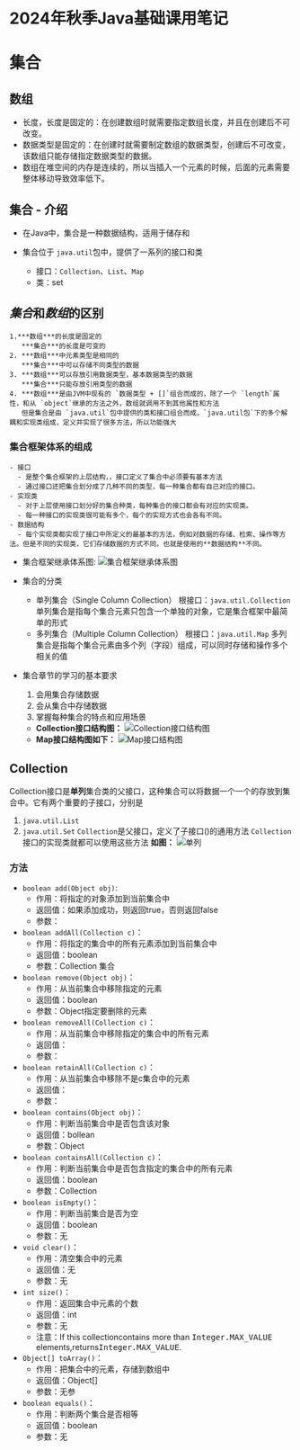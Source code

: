 <!--
 * @Description: 
 * @Author: FallCicada
 * @Date: 2024-09-26 08:35:31
 * @LastEditors: FallCicada
 * @LastEditTime: 2024-09-26 10:58:26
-->

# 2024年秋季Java基础课用笔记

# 集合

## 数组

- 长度，长度是固定的：在创建数组时就需要指定数组长度，并且在创建后不可改变。
- 数据类型是固定的：在创建时就需要制定数组的数据类型，创建后不可改变，该数组只能存储指定数据类型的数据。
- 数组在堆空间的内存是连续的，所以当插入一个元素的时候，后面的元素需要整体移动导致效率低下。

## 集合 - 介绍

- 在Java中，集合是一种数据结构，适用于储存和
- 集合位于 `java.util`包中，提供了一系列的接口和类

  - 接口：`Collection`、`List`、`Map`
  - 类：set

## ***集合***和***数组***的区别

    1.***数组***的长度是固定的
       ***集合***的长度是可变的
    2. ***数组***中元素类型是相同的
       ***集合***中可以存储不同类型的数据
    3. ***数组***可以存放引用数据类型，基本数据类型的数据
       ***集合***只能存放引用类型的数据
    4. ***数组***是由JVM中现有的 `数据类型 + []`组合而成的，除了一个 `length`属性，和从 `object`继承的方法之外，数组就调用不到其他属性和方法
       但是集合是由 `java.util`包中提供的类和接口组合而成，`java.util包`下的多个解耦和实现类组成，定义并实现了很多方法，所以功能强大

### 集合框架体系的组成

    - 接口
      - 是整个集合框架的上层结构，，接口定义了集合中必须要有基本方法
      - 通过接口还把集合划分成了几种不同的类型，每一种集合都有自己对应的接口。
    - 实现类
      - 对于上层使用接口划分好的集合种类，每种集合的接口都会有对应的实现类。
      - 每一种接口的实现类很可能有多个，每个的实现方式也会各有不同。
    - 数据结构
      - 每个实现类都实现了接口中所定义的最基本的方法，例如对数据的存储、检索、操作等方法。但是不同的实现类，它们存储数据的方式不同，也就是使用的**数据结构**不同。

- 集合框架继承体系图:
  ![集合框架继承体系图](./集合框架继承体系图.png)
- 集合的分类

  - 单列集合（Single Column Collection）
    根接口：`java.util.Collection`
    单列集合是指每个集合元素只包含一个单独的对象，它是集合框架中最简单的形式
  - 多列集合（Multiple Column Collection）
    根接口：`java.util.Map`
    多列集合是指每个集合元素由多个列（字段）组成，可以同时存储和操作多个相关的值
- 集合章节的学习的基本要求

  1. 会用集合存储数据
  2. 会从集合中存储数据
  3. 掌握每种集合的特点和应用场景

  - **Collection接口结构图：**
    ![Collection接口结构图](./Collection接口结构图.png)
  - **Map接口结构图如下：**
    ![Map接口结构图](./Map接口结构图.png)

## Collection

Collection接口是**单列**集合类的父接口，这种集合可以将数据一个一个的存放到集合中。它有两个重要的子接口，分别是

1. `java.util.List `
2. `java.util.Set`
   `Collection`是父接口，定义了子接口()的通用方法
   `Collection`接口的实现类就都可以使用这些方法
   **如图：**
   ![单列](./单列.png)

### 方法
- `boolean add(Object obj)`:
  - 作用：将指定的对象添加到当前集合中
  - 返回值：如果添加成功，则返回true，否则返回false
  - 参数：
- `boolean addAll(Collection c)`：
  - 作用：将指定的集合中的所有元素添加到当前集合中
  - 返回值：boolean
  - 参数：Collection 集合
- `boolean remove(Object obj)`：
  - 作用：从当前集合中移除指定的元素
  - 返回值：boolean
  - 参数：Object指定要删除的元素
- `boolean removeAll(Collection c)`：
  - 作用：从当前集合中移除指定的集合中的所有元素
  - 返回值：
  - 参数：
- `boolean retainAll(Collection c)`：
  - 作用：从当前集合中移除不是c集合中的元素
  - 返回值：
  - 参数：
- `boolean contains(Object obj)`：
  - 作用：判断当前集合中是否包含该对象
  - 返回值：bollean 
  - 参数：Object
- `boolean containsAll(Collection c)`：
  - 作用：判断当前集合中是否包含指定的集合中的所有元素
  - 返回值：boolean
  - 参数：Collection
- `boolean isEmpty()`：
  - 作用：判断当前集合是否为空
  - 返回值：boolean
  - 参数：无
- `void clear()`：
  - 作用：清空集合中的元素
  - 返回值：无
  - 参数：无
- `int size()`：
  - 作用：返回集合中元素的个数
  - 返回值：int
  - 参数：无
  - 注意：If this collectioncontains more than <tt>Integer.MAX_VALUE</tt> elements,returns<tt>Integer.MAX_VALUE</tt>.
- `Object[] toArray()`：
  - 作用：把集合中的元素，存储到数组中
  - 返回值：Object[]
  - 参数：无参
- `boolean equals()`：
  - 作用：判断两个集合是否相等
  - 返回值：boolean
  - 参数：无
